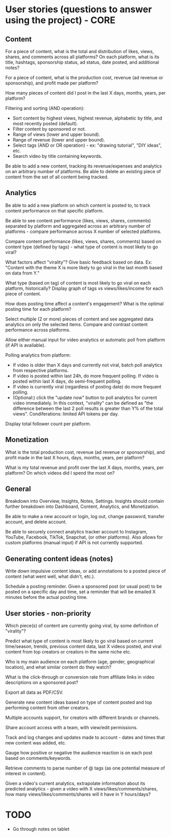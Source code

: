 # User stories (questions to answer using the project) - CORE 

## Content 

For a piece of content, what is the total and distribution of likes, views, shares, and comments across all platforms? On each platform, what is its title, hashtags, sponsorship status, ad status, date posted, and additional notes? 

For a piece of content, what is the production cost, revenue (ad revenue or sponsorship), and profit made per platform? 

How many pieces of content did I post in the last X days, months, years, per platform? 

Filtering and sorting (AND operation): 
- Sort content by highest views, highest revenue, alphabetic by title, and most recently posted (default). 
- Filter content by sponsored or not. 
- Range of views (lower and upper bound). 
- Range of revenue (lower and upper bound). 
- Select tags (AND or OR operation) - ex: "drawing tutorial", "DIY ideas", etc. 
- Search video by title containing keywords. 

Be able to add a new content, tracking its revenue/expenses and analytics on an arbitrary number of platforms. Be able to delete an existing piece of content from the set of all content being tracked. 

## Analytics 

Be able to add a new platform on which content is posted to, to track content performance on that specific platform. 

Be able to see content performance (likes, views, shares, comments) separated by platform and aggregated across an arbitrary number of platforms - compare performance across X number of selected platforms. 

Compare content performance (likes, views, shares, comments) based on content type (defined by tags) - what type of content is most likely to go viral? 

What factors affect "virality"? Give basic feedback based on data. Ex: "Content with the theme X is more likely to go viral in the last month based on data from Y."

What type (based on tag) of content is most likely to go viral on each platform, historically? Display graph of tags vs views/likes/income for each piece of content. 

How does posting time affect a content's engagement? What is the optimal posting time for each platform? 

Select multiple (2 or more) pieces of content and see aggregated data analytics on only the selected items. Compare and contrast content performance across platforms. 

Allow either manual input for video analytics or automatic poll from platform (if API is available). 

Polling analytics from platform: 
- If video is older than X days and currently not viral, batch poll analytics from respective platforms. 
- If video is posted within last 24h, do more frequent polling. If video is posted within last X days, do semi-frequent polling. 
- If video is currently viral (regardless of posting date) do more frequent polling. 
- (Optional:) click the "update now" button to poll analytics for current video immediately. 
In this context, "virality" can be defined as "the difference between the last 2 poll results is greater than Y% of the total views". Condiferations: limited API tokens per day. 

Display total follower count per platform. 

## Monetization 

What is the total production cost, revenue (ad revenue or sponsorship), and profit made in the last X hours, days, months, years, per platform? 

What is my total revenue and profit over the last X days, months, years, per platform? On which videos did I spend the most on? 

## General 

Breakdown into Overview, Insights, Notes, Settings. Insights should contain further breakdown into Dashboard, Content, Analytics, and Monetization. 

Be able to make a new account or login, log out, change password, transfer account, and delete account. 

Be able to securely connect analytics tracker account to Instagram, YouTube, Facebook, TikTok, Snapchat, (or other platforms). Also allows for custom platforms (manual input) if API is not currently supported. 

## Generating content ideas (notes) 

Write down impulsive content ideas, or add annotations to a posted piece of content (what went well, what didn't, etc.). 

Schedule a posting reminder. Given a sponsored post (or usual post) to be posted on a specific day and time, set a reminder that will be emailed X minutes before the actual posting time. 

## User stories - non-priority 

Which piece(s) of content are currently going viral, by some definition of "virality"? 

Predict what type of content is most likely to go viral based on current time/season, trends, previous content data, last X videos posted, and viral content from top creators or creators in the same niche etc.

Who is my main audience on each platform (age, gender, geographical location), and what similar content do they watch? 

What is the click-through or conversion rate from affiliate links in video descriptions on a sponsored post? 

Export all data as PDF/CSV. 

Generate new content ideas based on type of content posted and top performing content from other creators. 

Multiple accounts support, for creators with different brands or channels. 

Share account access with a team, with view/edit permissions. 

Track and log changes and updates made to account - dates and times that new content was added, etc. 

Gauge how positive or negative the audience reaction is on each post based on comments/keywords. 

Retrieve comments to parse number of @ tags (as one potential measure of interest in content). 

Given a video's current analytics, extrapolate information about its predicted analytics - given a video with X views/likes/comments/shares, how many views/likes/comments/shares will it have in Y hours/days? 

# TODO 

- Go through notes on tablet 
